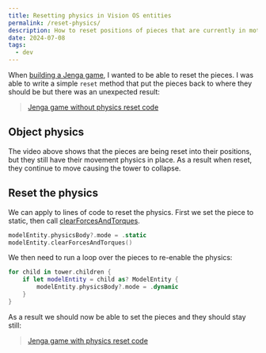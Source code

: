 ```yaml
---
title: Resetting physics in Vision OS entities
permalink: /reset-physics/
description: How to reset positions of pieces that are currently in motion
date: 2024-07-08
tags:
  - dev
---
```


When [building a Jenga game](/jenga-in-vision-os/), I wanted to be able to reset the pieces. I was able to write a simple `reset` method that put the pieces back to where they should be but there was an unexpected result:

<blockquote class="imgur-embed-pub" lang="en" data-id="a/RZIVyh3" data-context="false" ><a href="//imgur.com/a/RZIVyh3">Jenga game without physics reset code</a></blockquote><script async src="//s.imgur.com/min/embed.js" charset="utf-8"></script>

## Object physics

The video above shows that the pieces are being reset into their positions, but they still have their movement physics in place. As a result when reset, they continue to move causing the tower to collapse.

## Reset the physics

We can apply to lines of code to reset the physics. First we set the piece to static, then call [clearForcesAndTorques](<https://developer.apple.com/documentation/realitykit/modelentity/clearforcesandtorques()>).

```swift
modelEntity.physicsBody?.mode = .static
modelEntity.clearForcesAndTorques()
```

We then need to run a loop over the pieces to re-enable the physics:

```swift
for child in tower.children {
    if let modelEntity = child as? ModelEntity {
        modelEntity.physicsBody?.mode = .dynamic
    }
}
```

As a result we should now be able to set the pieces and they should stay still:

<blockquote class="imgur-embed-pub" lang="en" data-id="a/DQwj1qo" data-context="false" ><a href="//imgur.com/a/DQwj1qo">Jenga game with physics reset code</a></blockquote><script async src="//s.imgur.com/min/embed.js" charset="utf-8"></script>

